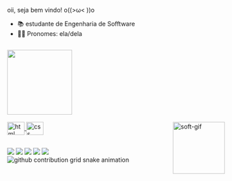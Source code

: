  oii, seja bem vindo! o((>ω< ))o

- 📚 estudante de Engenharia de Sofftware
- 👩🏾 Pronomes: ela/dela

##

<div>
  
  <a href="https://github.com/rachel16bit">
  <img height="150em" src="https://github-readme-stats.vercel.app/api?username=rachel16bit&theme=ocean_dark&show_icons=true"/> 

    
</div>
<div style="display: inline_block"><br>
<img align="center" alt="html" height="30" width="40" src="https://cdn.jsdelivr.net/gh/devicons/devicon@latest/icons/html5/html5-original.svg" />
<img align="center" alt="css" height="30" width="40" src="https://cdn.jsdelivr.net/gh/devicons/devicon@latest/icons/css3/css3-original.svg" />
<img align="right" alt="soft-gif" height="120" width="120" src="https://i.picasion.com/pic92/9c8f7ff03ba4bd067e752f641ccbdebd.gif">

##

<div>
 <a href="https://www.youtube.com/@rrquelita" target="_blank"><img src="https://img.shields.io/badge/YouTube-FF0000?style=for-the-badge&logo=youtube&logoColor=white"></a>
  <a href="https://www.instagram.com/rrquelita" target="_blank"><img src="https://img.shields.io/badge/Instagram-E4405F?style=for-the-badge&logo=instagram&logoColor=white" target="_blank"></a>
 	<a href="https://www.twitch.tv/nraquelita" target="_blank"><img src="https://img.shields.io/badge/Twitch-9146FF?style=for-the-badge&logo=twitch&logoColor=white" target="_blank"></a> 
  <a href="https://www.x.com/rrquelita" target="_blank"><img src="https://img.shields.io/badge/Twitter-1DA1F2?style=for-the-badge&logo=twitter&logoColor=white"_blank"></a> 
  <a href="https://www.linkedin.com/in/raquel-rodrigues11/" target="_blank"><img src="https://img.shields.io/badge/LinkedIn-0077B5?style=for-the-badge&logo=linkedin&logoColor=white"></a>

<picture>
  <source media="(prefers-color-scheme: dark)" srcset="https://raw.githubusercontent.com/rachel16bit/YourUser/output/github-contribution-grid-snake-dark.svg">
  <source media="(prefers-color-scheme: light)" srcset="https://raw.githubusercontent.com/YourUser/rachel16bit/output/github-contribution-grid-snake.svg">
  <img alt="github contribution grid snake animation" src="https://raw.githubusercontent.com/YourUser/rachel16bit/output/github-contribution-grid-snake.svg">
</picture>
